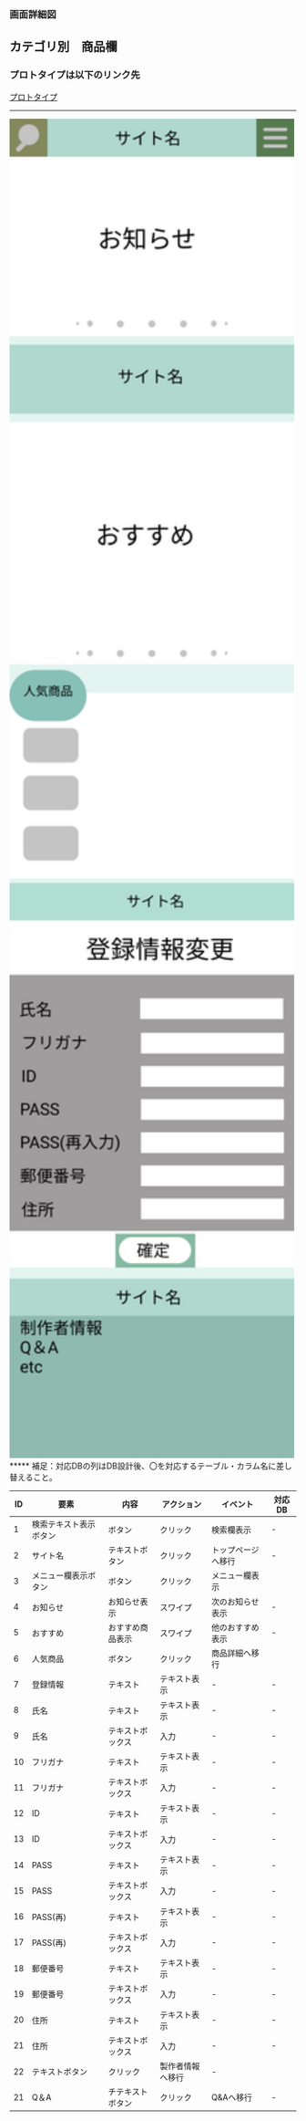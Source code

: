 ### 画面詳細図
## カテゴリ別　商品欄
### プロトタイプは以下のリンク先
[プロトタイプ](https://www.figma.com/file/5bAHMcKrDB8THLNT72si3d/%E7%94%BB%E9%9D%A2?node-id=53%3A85)
*****
<img src="./image/マイページ.png" width="500">
*****
補足：対応DBの列はDB設計後、〇を対応するテーブル・カラム名に差し替えること。

|ID|要素|内容|アクション|イベント|対応DB|
|--|----|----|----------|--------|-----|
|1|検索テキスト表示ボタン|ボタン|クリック|検索欄表示|-|
|2|サイト名|テキストボタン|クリック|トップページへ移行|-    |
|3|メニュー欄表示ボタン|ボタン|クリック|メニュー欄表示||
|4|お知らせ|お知らせ表示|スワイプ|次のお知らせ表示|-|
|5|おすすめ|おすすめ商品表示|スワイプ|他のおすすめ表示|-|
|6|人気商品|ボタン|クリック|商品詳細へ移行||
|7|登録情報|テキスト|テキスト表示|-|-|
|8|氏名|テキスト|テキスト表示|-|-|
|9|氏名|テキストボックス|入力|-|-|
|10|フリガナ|テキスト|テキスト表示|-|-|
|11|フリガナ|テキストボックス|入力|-|-|
|12|ID|テキスト|テキスト表示|-|-|
|13|ID|テキストボックス|入力|-|-|
|14|PASS|テキスト|テキスト表示|-|-|
|15|PASS|テキストボックス|入力|-|-|
|16|PASS(再)|テキスト|テキスト表示|-|-|
|17|PASS(再)|テキストボックス|入力|-|-|
|18|郵便番号|テキスト|テキスト表示|-|-|
|19|郵便番号|テキストボックス|入力|-|-|
|20|住所|テキスト|テキスト表示|-|-|
|21|住所|テキストボックス|入力|-|-|
|22|テキストボタン|クリック|製作者情報へ移行|-    |
|21|Q＆A|チテキストボタン|クリック|Q&Aへ移行|-|



